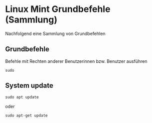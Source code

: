 # Linux Mint Grundbefehle (Sammlung)
Nachfolgend eine Sammlung von Grundbefehlen

## Grundbefehle
Befehle mit Rechten anderer Benutzerinnen bzw. Benutzer ausführen 
```
sudo
```


## System update
```
sudo apt update
```
oder
```
sudo apt-get update
```
